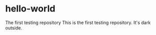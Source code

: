 # hello-world
The first testing repository
This is the first testing repository.
It's dark outside.

